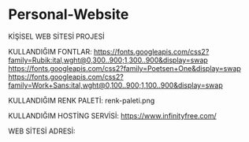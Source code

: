 # Personal-Website

KİŞİSEL WEB SİTESİ PROJESİ

KULLANDIĞIM FONTLAR:
    https://fonts.googleapis.com/css2?family=Rubik:ital,wght@0,300..900;1,300..900&display=swap
    https://fonts.googleapis.com/css2?family=Poetsen+One&display=swap
    https://fonts.googleapis.com/css2?family=Work+Sans:ital,wght@0,100..900;1,100..900&display=swap

KULLANDIĞIM RENK PALETİ:
    renk-paleti.png

KULLANDIĞIM HOSTİNG SERVİSİ:
    https://www.infinityfree.com/

WEB SİTESİ ADRESİ:
    
